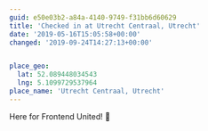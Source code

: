 ```yaml
---
guid: e50e03b2-a84a-4140-9749-f31bb6d60629
title: 'Checked in at Utrecht Centraal, Utrecht'
date: '2019-05-16T15:05:58+00:00'
changed: '2019-09-24T14:27:13+00:00'


place_geo:
  lat: 52.089448034543
  lng: 5.1099729537964
place_name: 'Utrecht Centraal, Utrecht'
---
```


Here for Frontend United! 🎉
